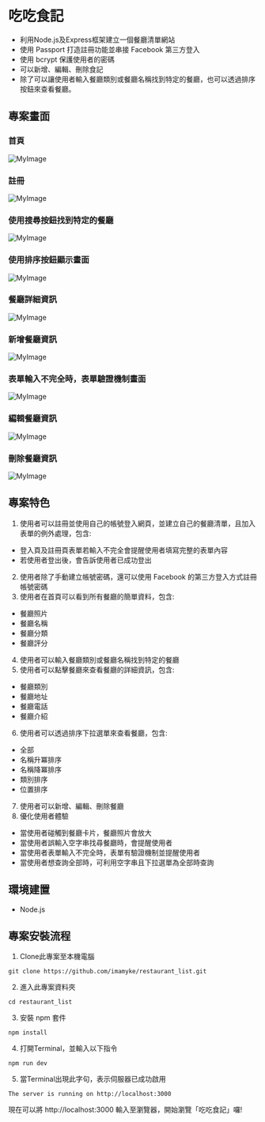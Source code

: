 # 吃吃食記
- 利用Node.js及Express框架建立一個餐廳清單網站
- 使用 Passport 打造註冊功能並串接 Facebook 第三方登入
- 使用 bcrypt 保護使用者的密碼
- 可以新增、編輯、刪除食記
- 除了可以讓使用者輸入餐廳類別或餐廳名稱找到特定的餐廳，也可以透過排序按鈕來查看餐廳。

## 專案畫面
### 首頁
![MyImage](https://i.imgur.com/Koh7Y6Z.png)
### 註冊
![MyImage](https://i.imgur.com/zLmZ4uh.png)
### 使用搜尋按鈕找到特定的餐廳
![MyImage](https://i.imgur.com/TZREP75.png)
### 使用排序按鈕顯示畫面
![MyImage](https://i.imgur.com/tj7Jyki.png)
### 餐廳詳細資訊
![MyImage](https://i.imgur.com/qHMsdjt.png)
### 新增餐廳資訊
![MyImage](https://i.imgur.com/z377syL.png)
### 表單輸入不完全時，表單驗證機制畫面
![MyImage](https://i.imgur.com/BtK70Lu.png)
### 編輯餐廳資訊
![MyImage](https://i.imgur.com/w0hUplT.png)
### 刪除餐廳資訊
![MyImage](https://i.imgur.com/fe4WVlN.png)
## 專案特色
1. 使用者可以註冊並使用自己的帳號登入網頁，並建立自己的餐廳清單，且加入表單的例外處理，包含:
- 登入頁及註冊頁表單若輸入不完全會提醒使用者填寫完整的表單內容
- 若使用者登出後，會告訴使用者已成功登出
2. 使用者除了手動建立帳號密碼，還可以使用 Facebook 的第三方登入方式註冊帳號密碼
3. 使用者在首頁可以看到所有餐廳的簡單資料，包含:
- 餐廳照片
- 餐廳名稱
- 餐廳分類
- 餐廳評分
4. 使用者可以輸入餐廳類別或餐廳名稱找到特定的餐廳
5. 使用者可以點擊餐廳來查看餐廳的詳細資訊，包含:
- 餐廳類別
- 餐廳地址
- 餐廳電話
- 餐廳介紹
6. 使用者可以透過排序下拉選單來查看餐廳，包含:
- 全部
- 名稱升冪排序
- 名稱降冪排序
- 類別排序
- 位置排序
7. 使用者可以新增、編輯、刪除餐廳
8. 優化使用者體驗
- 當使用者碰觸到餐廳卡片，餐廳照片會放大
- 當使用者誤輸入空字串找尋餐廳時，會提醒使用者
- 當使用者表單輸入不完全時，表單有驗證機制並提醒使用者
- 當使用者想查詢全部時，可利用空字串且下拉選單為全部時查詢
## 環境建置
- Node.js

## 專案安裝流程
1. Clone此專案至本機電腦
```
git clone https://github.com/imamyke/restaurant_list.git
```
2. 進入此專案資料夾
```
cd restaurant_list
```
3. 安裝 npm 套件
```
npm install
```
4. 打開Terminal，並輸入以下指令
```
npm run dev
```
5. 當Terminal出現此字句，表示伺服器已成功啟用
```
The server is running on http://localhost:3000
```
現在可以將 http://localhost:3000 輸入至瀏覽器，開始瀏覽「吃吃食記」囉!



